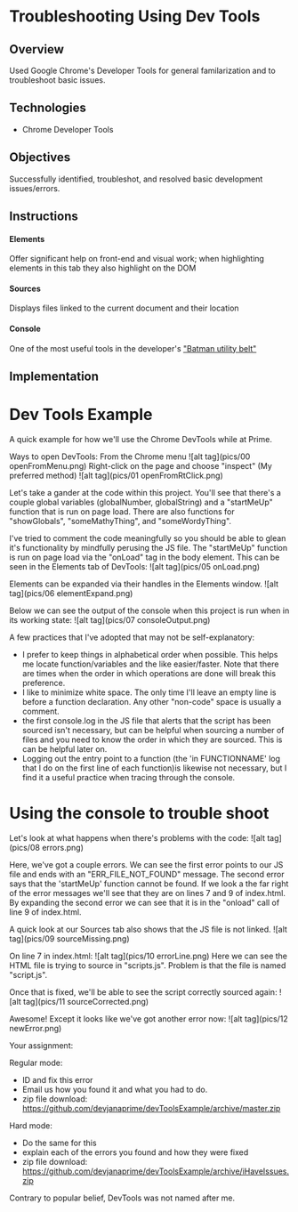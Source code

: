 # Troubleshooting Using Dev Tools
## Overview
Used Google Chrome's Developer Tools for general familarization and to troubleshoot basic issues.

## Technologies
- Chrome Developer Tools

## Objectives
Successfully identified, troubleshot, and resolved basic development issues/errors.

## Instructions
#### Elements
Offer significant help on front-end and visual work; when highlighting elements in this tab they also highlight on the DOM
#### Sources
Displays files linked to the current document and their location
#### Console
One of the most useful tools in the developer's ["Batman utility belt"](https://en.wikipedia.org/wiki/Batman%27s_utility_belt)

## Implementation




Dev Tools Example
=================

A quick example for how we'll use the Chrome DevTools while at Prime.

Ways to open DevTools:
From the Chrome menu
![alt tag](pics/00 openFromMenu.png)
Right-click on the page and choose "inspect" (My preferred method)
![alt tag](pics/01 openFromRtClick.png)



Let's take a gander at the code within this project. You'll see that there's a couple global variables (globalNumber, globalString) and a "startMeUp" function that is run on page load. There are also functions for "showGlobals", "someMathyThing", and "someWordyThing".

I've tried to comment the code meaningfully so you should be able to glean it's functionality by mindfully perusing the JS file. The "startMeUp" function is run on page load via the "onLoad" tag in the body element. This can be seen in the Elements tab of DevTools:
![alt tag](pics/05 onLoad.png)

Elements can be expanded via their handles in the Elements window.
![alt tag](pics/06 elementExpand.png)

Below we can see the output of the console when this project is run when in its working state:
![alt tag](pics/07 consoleOutput.png)

A few practices that I've adopted that may not be self-explanatory:
* I prefer to keep things in alphabetical order when possible. This helps me locate function/variables and the like easier/faster. Note that there are times when the order in which operations are done will break this preference.
* I like to minimize white space. The only time I'll leave an empty line is before a function declaration. Any other "non-code" space is usually a comment.
* the first console.log in the JS file that alerts that the script has been sourced isn't necessary, but can be helpful when sourcing a number of files and you need to know the order in which they are sourced. This is can be helpful later on.
* Logging out the entry point to a function (the 'in FUNCTIONNAME' log that I do on the first line of each function)is likewise not necessary, but I find it a useful practice when tracing through the console.

Using the console to trouble shoot
==================================
Let's look at what happens when there's problems with the code:
![alt tag](pics/08 errors.png)

Here, we've got a couple errors. We can see the first error points to our JS file and ends with an "ERR_FILE_NOT_FOUND" message. The second error says that the 'startMeUp' function cannot be found.
If we look a the far right of the error messages we'll see that they are on lines 7 and 9 of index.html. By expanding the second error we can see that it is in the "onload" call of line 9 of index.html.

A quick look at our Sources tab also shows that the JS file is not linked.
![alt tag](pics/09 sourceMissing.png)

On line 7 in index.html:
![alt tag](pics/10 errorLine.png)
Here we can see the HTML file is trying to source in "scripts.js". Problem is that the file is named "script.js".

Once that is fixed, we'll be able to see the script correctly sourced again:
![alt tag](pics/11 sourceCorrected.png)

Awesome! Except it looks like we've got another error now:
![alt tag](pics/12 newError.png)


Your assignment:

Regular mode:
* ID and fix this error
* Email us how you found it and what you had to do.
* zip file download: https://github.com/devjanaprime/devToolsExample/archive/master.zip

Hard mode:
* Do the same for this
* explain each of the errors you found and how they were fixed
* zip file download: https://github.com/devjanaprime/devToolsExample/archive/iHaveIssues.zip

Contrary to popular belief, DevTools was not named after me.
